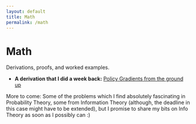 ```yaml
---
layout: default
title: Math
permalink: /math
---
```


# Math

Derivations, proofs, and worked examples.

- **A derivation that I did a week back:** [Policy Gradients from the ground up](/math/policy_gradients)

More to come: Some of the problems which I find absolutely fascinating in Probability Theory, some from Information Theory (although, the deadline in this case might have to be extended), but I promise to share my bits on Info Theory as soon as I possibly can :)
